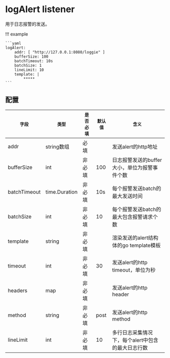# logAlert listener

用于日志报警的发送。

!!! example

    ```yaml
    logAlert:
        addr: [ "http://127.0.0.1:8080/loggie" ]
        bufferSize: 100
        batchTimeout: 10s
        batchSize: 1
        lineLimit: 10
        template: |
            *****
    ```

## 配置

| `字段`         | `类型`          | `是否必填` | `默认值` | `含义`                        |
|--------------|---------------|--------|-------|-----------------------------|
| addr         | string数组      | 必填     |       | 发送alert的http地址              |
| bufferSize   | int           | 非必填    | 100   | 日志报警发送的buffer大小，单位为报警事件个数   |
| batchTimeout | time.Duration | 非必填    | 10s   | 每个报警发送batch的最大发送时间          |
| batchSize    | int           | 非必填    | 10    | 每个报警发送batch的最大包含报警请求个数      |
| template     | string        | 非必填    |       | 渲染发送的alert结构体的go template模板 |
| timeout      | int           | 非必填    | 30    | 发送alert的http timeout，单位为秒   |
| headers      | map           | 非必填    |       | 发送alert的http header         |
| method       | string        | 非必填    | post  | 发送alert的http method         |
| lineLimit    | int           | 非必填    | 10    | 多行日志采集情况下，每个alert中包含的最大日志行数 |


